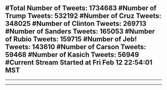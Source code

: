 #Total Number of Tweets: 1734683 
#Number of Trump Tweets: 532192
#Number of Cruz Tweets: 348025
#Number of Clinton Tweets: 269713
#Number of Sanders Tweets: 165053
#Number of Rubio Tweets: 159715
#Number of Jeb! Tweets: 143610
#Number of Carson Tweets: 59468
#Number of Kasich Tweets: 56949
#Current Stream Started at Fri Feb 12 22:54:01 MST
---
---
---

